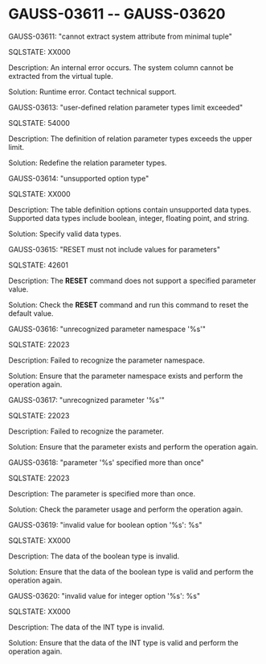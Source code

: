 # GAUSS-03611 -- GAUSS-03620<a name="EN-US_TOPIC_0302073409"></a>

GAUSS-03611: "cannot extract system attribute from minimal tuple"

SQLSTATE: XX000

Description: An internal error occurs. The system column cannot be extracted from the virtual tuple.

Solution: Runtime error. Contact technical support.

GAUSS-03613: "user-defined relation parameter types limit exceeded"

SQLSTATE: 54000

Description: The definition of relation parameter types exceeds the upper limit.

Solution: Redefine the relation parameter types.

GAUSS-03614: "unsupported option type"

SQLSTATE: XX000

Description: The table definition options contain unsupported data types. Supported data types include boolean, integer, floating point, and string.

Solution: Specify valid data types.

GAUSS-03615: "RESET must not include values for parameters"

SQLSTATE: 42601

Description: The  **RESET**  command does not support a specified parameter value.

Solution: Check the  **RESET**  command and run this command to reset the default value.

GAUSS-03616: "unrecognized parameter namespace '%s'"

SQLSTATE: 22023

Description: Failed to recognize the parameter namespace.

Solution: Ensure that the parameter namespace exists and perform the operation again.

GAUSS-03617: "unrecognized parameter '%s'"

SQLSTATE: 22023

Description: Failed to recognize the parameter.

Solution: Ensure that the parameter exists and perform the operation again.

GAUSS-03618: "parameter '%s' specified more than once"

SQLSTATE: 22023

Description: The parameter is specified more than once.

Solution: Check the parameter usage and perform the operation again.

GAUSS-03619: "invalid value for boolean option '%s': %s"

SQLSTATE: XX000

Description: The data of the boolean type is invalid.

Solution: Ensure that the data of the boolean type is valid and perform the operation again.

GAUSS-03620: "invalid value for integer option '%s': %s"

SQLSTATE: XX000

Description: The data of the INT type is invalid.

Solution: Ensure that the data of the INT type is valid and perform the operation again.

